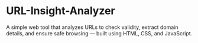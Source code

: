 # URL-Insight-Analyzer
A simple web tool that analyzes URLs to check validity, extract domain details, and ensure safe browsing — built using HTML, CSS, and JavaScript.
